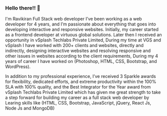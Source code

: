 ### Hello there!! 👋

I'm Ravikiran
Full Stack web developer
I’ve been working as a web developer for 4 years, and I’m passionate about everything that goes into developing interactive and responsive websites. Initially, my career started as a frontend developer at virtuous global solutions. Later then I received an opportunity in vSplash Techlabs Private Limited, During my time at VGS and vSplash I have worked with 200+ clients and websites, directly and indirectly, designing interactive websites and resolving responsive and other issues in websites according to the client requirements, During my 4 years of career I have worked on (Photoshop, HTML, CSS, Bootstrap, and WordPress).

In addition to my professional experience, I’ve received 3 Sparkle awards for flexibility, dedicated efforts, and extreme productivity within the 100% SLA with 100% quality, and the Best Integrator for the Year award from vSplash Techlabs Private Limited which has given me great strength to take a step forward for building my career as a full stack web developer by Learing skills like (HTML, CSS, Bootstrap, JavaScript, jQuery, React Js, Node Js and MongoDB)

<!--
**RavikiranUIDeveloper/RavikiranUIDeveloper** is a ✨ _special_ ✨ repository because its `README.md` (this file) appears on your GitHub profile.

Here are some ideas to get you started:

- 🔭 I’m currently working on ...
- 🌱 I’m currently learning ...
- 👯 I’m looking to collaborate on ...
- 🤔 I’m looking for help with ...
- 💬 Ask me about ...
- 📫 How to reach me: ...
- 😄 Pronouns: ...
- ⚡ Fun fact: ...
-->

